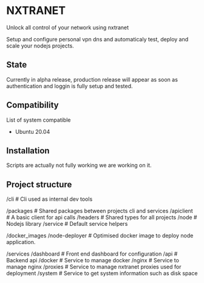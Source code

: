 # NXTRANET

Unlock all control of your network using nxtranet

Setup and configure personal vpn dns and automaticaly test, deploy and scale your nodejs projects.

## State

Currently in alpha release, production release will appear as soon as authentication and loggin is fully setup and tested.

## Compatibility

List of system compatible
- Ubuntu 20.04

## Installation

Scripts are actually not fully working we are working on it.

## Project structure

/cli # Cli used as internal dev tools

/packages     # Shared packages between projects cli and services
  /apiclient  # A basic client for api calls
  /headers    # Shared types for all projects
  /node       # Nodejs library
  /service    # Default service helpers

/docker_images
  /node-deployer # Optimised docker image to deploy node application.

/services
  /dashboard   # Front end dashboard for configuration
  /api         # Backend api
  /docker      # Service to manage docker
  /nginx       # Service to manage nginx
  /proxies     # Service to manage nxtranet proxies used for deployment
  /system      # Service to get system information such as disk space
